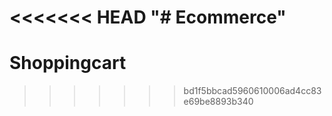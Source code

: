 <<<<<<< HEAD
"# Ecommerce" 
=======
# Shoppingcart
>>>>>>> bd1f5bbcad5960610006ad4cc83e69be8893b340
